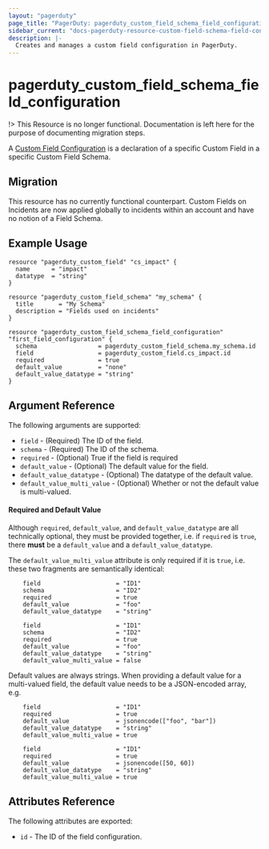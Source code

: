 ```yaml
---
layout: "pagerduty"
page_title: "PagerDuty: pagerduty_custom_field_schema_field_configuration"
sidebar_current: "docs-pagerduty-resource-custom-field-schema-field-configuration"
description: |-
  Creates and manages a custom field configuration in PagerDuty.
---
```


# pagerduty\_custom\_field\_schema\_field\_configuration

!> This Resource is no longer functional. Documentation is left here for the purpose of documenting migration steps.

A [Custom Field Configuration](https://support.pagerduty.com/docs/custom-fields#associate-schemas-with-services) is a declaration of a specific Custom Field in a specific Custom Field Schema.

## Migration

This resource has no currently functional counterpart. Custom Fields on Incidents are now applied globally
to incidents within an account and have no notion of a Field Schema.

## Example Usage

```hcl
resource "pagerduty_custom_field" "cs_impact" {
  name      = "impact"
  datatype  = "string"
}

resource "pagerduty_custom_field_schema" "my_schema" {
  title       = "My Schema"
  description = "Fields used on incidents"
}

resource "pagerduty_custom_field_schema_field_configuration" "first_field_configuration" {
  schema                 = pagerduty_custom_field_schema.my_schema.id
  field                  = pagerduty_custom_field.cs_impact.id
  required               = true
  default_value          = "none"
  default_value_datatype = "string"
}
```

## Argument Reference

The following arguments are supported:

* `field` - (Required) The ID of the field.
* `schema` - (Required) The ID of the schema.
* `required` - (Optional) True if the field is required
* `default_value` - (Optional) The default value for the field.
* `default_value_datatype` - (Optional) The datatype of the default value.
* `default_value_multi_value` - (Optional) Whether or not the default value is multi-valued.

#### Required and Default Value

Although `required`, `default_value`, and `default_value_datatype` are all
technically optional, they must be provided together, i.e. if `required` is `true`,
there **must** be a `default_value` and a `default_value_datatype`.

The `default_value_multi_value` attribute is only required if it is `true`, i.e. these two fragments
are semantically identical:

```hcl
    field                     = "ID1"
    schema                    = "ID2"
    required                  = true
    default_value             = "foo"
    default_value_datatype    = "string"
```

```hcl
    field                     = "ID1"
    schema                    = "ID2"
    required                  = true
    default_value             = "foo"
    default_value_datatype    = "string"
    default_value_multi_value = false
```

Default values are always strings. When providing a default value for a multi-valued field, the default value
needs to be a JSON-encoded array, e.g.

```hcl
    field                     = "ID1"
    required                  = true
    default_value             = jsonencode(["foo", "bar"])
    default_value_datatype    = "string"
    default_value_multi_value = true
```


```hcl
    field                     = "ID1"
    required                  = true
    default_value             = jsonencode([50, 60])
    default_value_datatype    = "string"
    default_value_multi_value = true
```

## Attributes Reference

The following attributes are exported:

  * `id` - The ID of the field configuration.

